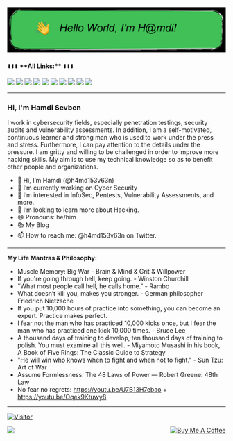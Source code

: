 ![--](https://github.com/h4md153v63n/h4md153v63n/blob/main/oie_ft3HoVLd24pY.png)
---
<tr> 
          ⬇️⬇️⬇️ <b>**All Links:**</b> ⬇️⬇️⬇️
</tr>

[<img src="https://img.icons8.com/color/48/000000/linkedin.png" width="3.5%"/>](https://bit.ly/34BKvtC)
[<img src="https://img.icons8.com/color/48/000000/github.png" width="3.5%"/>](https://bit.ly/3JNmXkK)
[<img src="https://img.icons8.com/color/48/000000/medium.png" width="3.5%"/>](https://bit.ly/394wuGt)
[<img src="https://img.icons8.com/color/48/000000/twitter.png" width="3.5%"/>](https://bit.ly/3hXDWV6)
[<img src="https://img.icons8.com/color/48/000000/youtube.png" width="3.5%"/>](https://bit.ly/34uRgNA)
[<img src="https://miro.medium.com/max/1220/1*kZDwNIxYuMsAyTUrx1vD0Q.png" width="3.5%"/>](https://bit.ly/3wJAhTH)
[<img src="https://img.icons8.com/color/48/000000/facebook.png" width="3.5%"/>](https://bit.ly/3hUvENM)
[<img src="https://img.icons8.com/color/344/sladeshare--v1.png" width="3.5%"/>](https://bit.ly/35Ypzh5)
[<img src="https://img.icons8.com/bubbles/344/duolingo-logo.png" width="3.5%"/>](https://bit.ly/3juH37D)
[<img src="https://img.icons8.com/color/344/linktree.png" width="3.5%"/>](https://bit.ly/3DZiDN1)

----

### Hi, I'm Hamdi Sevben

I work in cybersecurity fields, especially penetration testings, security audits and vulnerability assessments. In addition, I am a self-motivated, continuous learner and strong man who is used to work under the press and stress. Furthermore, I can pay attention to the details under the pressure. I am gritty and willing to be challenged in order to improve more hacking skills. My aim is to use my technical knowledge so as to benefit other people and organizations.


- 👋 Hi, I’m Hamdi (@h4md153v63n)
- 🔭 I’m currently working on Cyber Security
- 🌱 I’m interested in InfoSec, Pentests, Vulnerability Assessments, and more.
- 💞️ I’m looking to learn more about Hacking.
- 😄 Pronouns: he/him
- 📚 My Blog
- 📫 How to reach me: @h4md153v63n on Twitter.

----

**My Life Mantras & Philosophy:**
- Muscle Memory: Big War - Brain & Mind & Grit & Willpower
- If you're going through hell, keep going. - Winston Churchill
- "What most people call hell, he calls home." - Rambo
- What doesn’t kill you, makes you stronger. - German philosopher Friedrich Nietzsche
- If you put 10,000 hours of practice into something, you can become an expert. Practice makes perfect. 
- I fear not the man who has practiced 10,000 kicks once, but I fear the man who has practiced one kick 10,000 times. - Bruce Lee
- A thousand days of training to develop, ten thousand days of training to polish. You must examine all this well. - Miyamoto Musashi in his book, A Book of Five Rings: The Classic Guide to Strategy
- "He will win who knows when to fight and when not to fight." - Sun Tzu: Art of War
- Assume Formlessness: The 48 Laws of Power — Robert Greene: 48th Law
- No fear no regrets: https://youtu.be/U7B13H7ebao + https://youtu.be/Oqek9Ktuwy8

---
                 
[![Visitor](https://visitor-badge.laobi.icu/badge?page_id=h4md153v63n.h4md153v63n)](#)

<img align="left" src="https://github-readme-stats.vercel.app/api?username=h4md153v63n&theme=chartreuse-dark&show_icons=true">


<p align="right">
<a href="https://www.buymeacoffee.com/" target="_blank"><img src="https://cdn.buymeacoffee.com/buttons/default-white.png" alt="Buy Me A Coffee" height="40" width="170" ></a>
